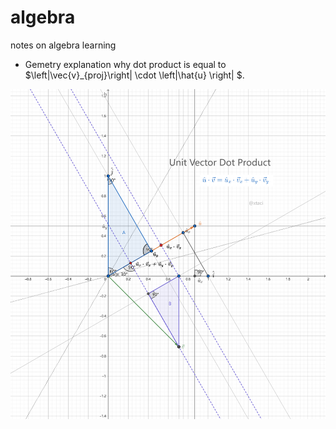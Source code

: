 # algebra
notes on algebra learning

* Gemetry explanation why dot product is equal to $\left|\vec{v}_{proj}\right| \cdot \left|\hat{u} \right| $.

![dot](dot%20product.png)

